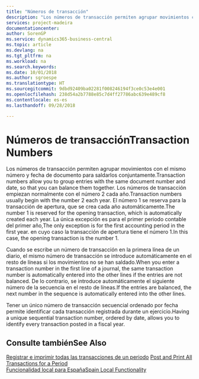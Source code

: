 ```yaml
---
title: "Números de transacción"
description: "Los números de transacción permiten agrupar movimientos con el mismo número y fecha de documento para saldarlos conjuntamente."
services: project-madeira
documentationcenter: 
author: SorenGP
ms.service: dynamics365-business-central
ms.topic: article
ms.devlang: na
ms.tgt_pltfrm: na
ms.workload: na
ms.search.keywords: 
ms.date: 10/01/2018
ms.author: sgroespe
ms.translationtype: HT
ms.sourcegitcommit: 9dbd92409ba02281f008246194f3ce0c53e4e001
ms.openlocfilehash: 238d54a2b7788e85c7d4ff27786abc639e489cf8
ms.contentlocale: es-es
ms.lasthandoff: 09/28/2018

---
```

# <a name="transaction-numbers"></a><span data-ttu-id="445a8-103">Números de transacción</span><span class="sxs-lookup"><span data-stu-id="445a8-103">Transaction Numbers</span></span>
<span data-ttu-id="445a8-104">Los números de transacción permiten agrupar movimientos con el mismo número y fecha de documento para saldarlos conjuntamente.</span><span class="sxs-lookup"><span data-stu-id="445a8-104">Transaction numbers allow you to group entries with the same document number and date, so that you can balance them together.</span></span> <span data-ttu-id="445a8-105">Los números de transacción empiezan normalmente con el número 2 cada año.</span><span class="sxs-lookup"><span data-stu-id="445a8-105">Transaction numbers usually begin with the number 2 each year.</span></span> <span data-ttu-id="445a8-106">El número 1 se reserva para la transacción de apertura, que se crea cada año automáticamente.</span><span class="sxs-lookup"><span data-stu-id="445a8-106">The number 1 is reserved for the opening transaction, which is automatically created each year.</span></span> <span data-ttu-id="445a8-107">La única excepción es para el primer periodo contable del primer año,</span><span class="sxs-lookup"><span data-stu-id="445a8-107">The only exception is for the first accounting period in the first year.</span></span> <span data-ttu-id="445a8-108">en cuyo caso la transacción de apertura tiene el número 1.</span><span class="sxs-lookup"><span data-stu-id="445a8-108">In this case, the opening transaction is the number 1.</span></span>  

<span data-ttu-id="445a8-109">Cuando se escribe un número de transacción en la primera línea de un diario, el mismo número de transacción se introduce automáticamente en el resto de líneas si los movimientos no se han saldado.</span><span class="sxs-lookup"><span data-stu-id="445a8-109">When you enter a transaction number in the first line of a journal, the same transaction number is automatically entered into the other lines if the entries are not balanced.</span></span> <span data-ttu-id="445a8-110">De lo contrario, se introduce automáticamente el siguiente número de la secuencia en el resto de líneas.</span><span class="sxs-lookup"><span data-stu-id="445a8-110">If the entries are balanced, the next number in the sequence is automatically entered into the other lines.</span></span>  

<span data-ttu-id="445a8-111">Tener un único número de transacción secuencial ordenado por fecha permite identificar cada transacción registrada durante un ejercicio.</span><span class="sxs-lookup"><span data-stu-id="445a8-111">Having a unique sequential transaction number, ordered by date, allows you to identify every transaction posted in a fiscal year.</span></span>  

## <a name="see-also"></a><span data-ttu-id="445a8-112">Consulte también</span><span class="sxs-lookup"><span data-stu-id="445a8-112">See Also</span></span>  
 <span data-ttu-id="445a8-113">[Registrar e imprimir todas las transacciones de un periodo](how-to-post-and-print-all-transactions-for-a-period.md) </span><span class="sxs-lookup"><span data-stu-id="445a8-113">[Post and Print All Transactions for a Period](how-to-post-and-print-all-transactions-for-a-period.md) </span></span>  
 [<span data-ttu-id="445a8-114">Funcionalidad local para España</span><span class="sxs-lookup"><span data-stu-id="445a8-114">Spain Local Functionality</span></span>](spain-local-functionality.md)


